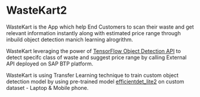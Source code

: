 # WasteKart2

WasteKart is the App which help End Customers to scan their waste and get relevant information instantly along with estimated price range through inbuild object detection manich learning alrogrithm.

WasteKart leveraging the power of [TensorFlow Object Detection API](https://github.com/tensorflow/models/tree/master/research/object_detection) to detect specifc class of waste and suggest price range by calling External API deployed on SAP BTP platform.

WasteKart is using Transfer Learning technique to train custom object detection model by using pre-trained model [efficientdet_lite2](https://tfhub.dev/tensorflow/lite-model/efficientdet/lite2/detection/metadata/1) on custom dataset - Laptop & Mobile phone.
